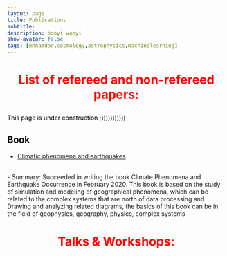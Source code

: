 ```yaml
---
layout: page
title: Publications
subtitle: 
description: booyi wooyi
show-avatar: false
tags: [mhnamdar,cosmology,astrophysics,machinelearning]
---
```



<style>{color:black;}</style>
 
<style>H1{color:black;}</style>
<style>H2{color:black;}</style>
<style>H3{color:black;}</style>
<style>p{color:black;}</style>



<h1 align="center"> <p style="color:red;"> List of refereed and non-refereed papers: </p> </h1>

   This page is under construction ;)))))))))))

## Book
- [Climatic phenomena and earthquakes](https://www.gisoom.com/book/11656525/%DA%A9%D8%AA%D8%A7%D8%A8-%D9%BE%D8%AF%DB%8C%D8%AF%D9%87-%D9%87%D8%A7%DB%8C-%D8%A7%D9%82%D9%84%DB%8C%D9%85%DB%8C-%D9%88-%D9%88%D9%82%D9%88%D8%B9-%D8%B2%D9%84%D8%B2%D9%84%D9%87/)
<br>
- Summary:  Succeeded in writing the book Climate Phenomena and Earthquake Occurrence in February 2020. This book is based on the study of simulation and modeling of geographical phenomena, which can be related to the complex systems that are north of data processing and Drawing and analyzing related diagrams, the basics of this book can be in the field of geophysics, geography, physics, complex systems



<h1 align="center"> <p style="color:red;"> Talks & Workshops: </p> </h1>
